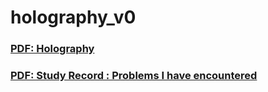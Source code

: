 # holography_v0

### [PDF: Holography](_README/Holography.pdf)
### [PDF: Study Record : Problems I have encountered](_README/Study_record.pdf)
